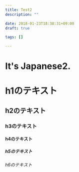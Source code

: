```yaml
---
title: Test2
description: ""

date: 2018-01-23T18:38:31+09:00
draft: true

tags: []

---
```


# It's Japanese2.


# h1のテキスト
## h2のテキスト
### h3のテキスト
#### h4のテキスト
##### h5のテキスト
###### h6のテキスト